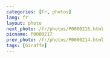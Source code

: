 ```yaml
---
categories: [fr, photos]
lang: fr
layout: photo
next_photo: /fr/photos/P0000216.html
picname: P0000217
prev_photo: /fr/photos/P0000214.html
tags: [Giraffe]
---
```

